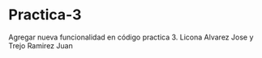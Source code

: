 # Practica-3
Agregar nueva funcionalidad en código practica 3. 
Licona Alvarez Jose y Trejo Ramirez Juan
